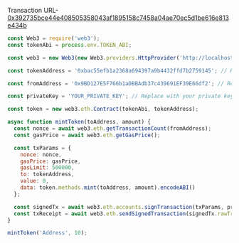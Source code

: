 Transaction URL- [0x392735bce44e408505358043af1895158c7458a04ae70ec5d1be616e813e434b](https://explorer.public.zkevm-test.net/tx/0x392735bce44e408505358043af1895158c7458a04ae70ec5d1be616e813e434b)

```js
const Web3 = require('web3');
const tokenAbi = process.env.TOKEN_ABI;

const web3 = new Web3(new Web3.providers.HttpProvider('http://localhost:8545'));

const tokenAddress = '0xbac55efb1a2368a694397a9b4432ffd7b2759145'; // Replace with the address of your token

const fromAddress = '0x9BD127E5F766b1aDBBAdb37c439691EF39E66df2'; // Replace with the address

const privateKey = 'YOUR_PRIVATE_KEY'; // Replace with your private key

const token = new web3.eth.Contract(tokenAbi, tokenAddress);

async function mintToken(toAddress, amount) {
  const nonce = await web3.eth.getTransactionCount(fromAddress);
  const gasPrice = await web3.eth.getGasPrice();

  const txParams = {
    nonce: nonce,
    gasPrice: gasPrice,
    gasLimit: 500000,
    to: tokenAddress,
    value: 0,
    data: token.methods.mint(toAddress, amount).encodeABI()
  };

  const signedTx = await web3.eth.accounts.signTransaction(txParams, privateKey);
  const txReceipt = await web3.eth.sendSignedTransaction(signedTx.rawTransaction);
}

mintToken('Address', 10);
```
